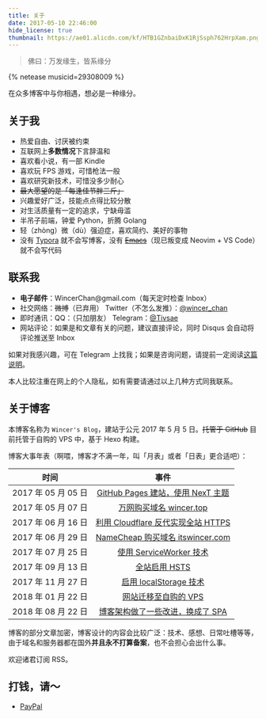 ```yaml
---
title: 关于
date: 2017-05-10 22:46:00
hide_license: true
thumbnail: https://ae01.alicdn.com/kf/HTB1GZnbaiDxK1RjSsph762HrpXam.png
---
```

> 佛曰：万发缘生，皆系缘分

{% netease musicid=29308009 %}

在众多博客中与你相遇，想必是一种缘分。

## 关于我
- 热爱自由、讨厌被约束
- 互联网上**多数情况**下言辞温和
- 喜欢看小说，有一部 Kindle
- 喜欢玩 FPS 游戏，可惜枪法一般
- 喜欢研究新技术，可惜没多少耐心
- ~~最大愿望的是「每逢佳节胖三斤」~~
- 兴趣爱好广泛，技能点点得比较分散
- 对生活质量有一定的追求，宁缺毋滥
- 半吊子前端，钟爱 Python，折腾 Golang
- 轻（zhòng）微（dù）强迫症，喜欢简约、美好的事物
- 没有 [Typora](https://typora.io/) 就不会写博客，没有 ~~[Emacs](https://www.gnu.org/software/emacs/)~~（现已叛变成 Neovim + VS Code）就不会写代码

## 联系我

- **电子邮件**：WincerChan<span style="display:none">fuck</span>@gmail.com（每天定时检查 Inbox）
- 社交网络：~~微博~~（已弃用） Twitter（不怎么发推）：[@wincer_chan](https://twitter.com/wincer_chan) 
- 即时通讯：QQ：（只加朋友） Telegram：[@Tivsae](https://t.me/Tivsae)
- 网站评论：如果是和文章有关的问题，建议直接评论，同时 Disqus 会自动将评论推送至 Inbox

如果对我感兴趣，可在 Telegram 上找我；如果是咨询问题，请提前一定阅读[这篇说明](../about-the-question/)。

本人比较注重在网上的个人隐私，如有需要请通过以上几种方式同我联系。


## 关于博客

本博客名称为 `Wincer's Blog`，建站于公元 2017 年 5 月 5 日。~~托管于 GitHub~~ 目前托管于自购的 VPS 中，基于 Hexo 构建。

博客大事年表（啊喂，博客才不满一年，叫「月表」或者「日表」更合适吧）：

|        时间         |                           事件                           |
| :-----------------: | :------------------------------------------------------: |
| 2017 年 05 月 05 日 | [GitHub Pages 建站，使用 NexT 主题](../posts/4a17b156/)  |
| 2017 年 05 月 07 日 |      [万网购买域名 wincer.top](../posts/daaac5bb/)       |
| 2017 年 06 月 16 日 | [利用 Cloudflare 反代实现全站 HTTPS](../posts/444a2b9d/) |
| 2017 年 06 月 29 日 |  [NameCheap 购买域名 itswincer.com](../posts/cd8ce2d7/)  |
| 2017 年 07 月 25 日 |      [使用 ServiceWorker 技术](../posts/a0df572f/)       |
| 2017 年 09 月 13 日 |           [全站启用 HSTS](../posts/dfc84766/)            |
| 2017 年 11 月 27 日 |       [启用 localStorage 技术](../posts/a9d193c6/)       |
| 2018 年 01 月 22 日 |        [网站迁移至自购的 VPS](../posts/b3085a7/)         |
| 2018 年 08 月 22 日 |  [博客架构做了一些改进，换成了 SPA](../posts/50658b02/)  |

博客的部分文章加密，博客设计的内容会比较广泛：技术、感想、日常吐槽等等，由于域名和服务器都在国外**并且永不打算备案**，也不会担心会出什么事。

欢迎诸君订阅 RSS。

## 打钱，请～

- [PayPal](https://paypal.me/tivsae)

